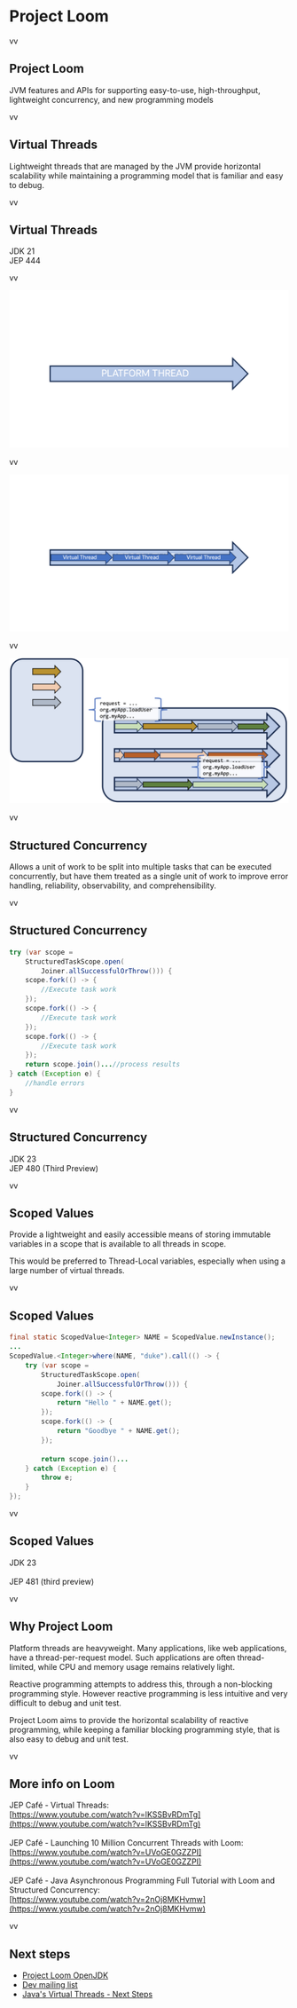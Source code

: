 # Project Loom

vv
## Project Loom

JVM features and APIs for supporting easy-to-use, high-throughput, lightweight concurrency, and new programming models

vv

## Virtual Threads

Lightweight threads that are managed by the JVM provide horizontal scalability while maintaining a programming model that is familiar and easy to debug.

vv

## Virtual Threads

JDK 21 <br/>
JEP 444

vv

![](images/virtual-threads-5.png)

vv

![](images/virtual-threads-6.png)

vv

![](images/virtual-threads-visualization.png)

vv

## Structured Concurrency

Allows a unit of work to be split into multiple tasks that can be executed concurrently, but have them treated as a single unit of work to improve error handling, reliability, observability, and comprehensibility.

vv

## Structured Concurrency

```java
try (var scope = 
	StructuredTaskScope.open(
		Joiner.allSuccessfulOrThrow())) {
	scope.fork(() -> {
		//Execute task work
	});
	scope.fork(() -> {
		//Execute task work
	});
	scope.fork(() -> {
		//Execute task work
	});
	return scope.join()...//process results
} catch (Exception e) {
	//handle errors
}

```
vv

## Structured Concurrency

JDK 23 <br/>
JEP 480 (Third Preview)

vv

## Scoped Values

Provide a lightweight and easily accessible means of storing immutable variables in a scope that is available to all threads in scope. 

This would be preferred to Thread-Local variables, especially when using a large number of virtual threads.

vv

## Scoped Values

```java
final static ScopedValue<Integer> NAME = ScopedValue.newInstance();
...
ScopedValue.<Integer>where(NAME, "duke").call(() -> {
	try (var scope = 
		StructuredTaskScope.open(
			Joiner.allSuccessfulOrThrow())) {
		scope.fork(() -> {
			return "Hello " + NAME.get();
		});
		scope.fork(() -> {
			return "Goodbye " + NAME.get();
		});

		return scope.join()...
	} catch (Exception e) {
		throw e;
	}
});
```

vv

## Scoped Values

JDK 23 <br/>
<br/>
	JEP 481 (third preview)

vv

## Why Project Loom

Platform threads are heavyweight. Many applications, like web applications, have a thread-per-request model. Such applications are often thread-limited, while CPU and memory usage remains relatively light. <br/>

Reactive programming attempts to address this, through a non-blocking programming style. However reactive programming is less intuitive and very difficult to debug and unit test.<br/>

Project Loom aims to provide the horizontal scalability of reactive programming, while keeping a familiar blocking programming style, that is also easy to debug and unit test. <br/>

vv

## More info on Loom

JEP Café - Virtual Threads: <br/>
[https://www.youtube.com/watch?v=lKSSBvRDmTg](https://www.youtube.com/watch?v=lKSSBvRDmTg)
<br/><br/>
JEP Café - Launching 10 Million Concurrent Threads with Loom:  <br/>
[https://www.youtube.com/watch?v=UVoGE0GZZPI](https://www.youtube.com/watch?v=UVoGE0GZZPI)
<br/><br/>
JEP Café - Java Asynchronous Programming Full Tutorial with Loom and Structured Concurrency:  <br/>
[https://www.youtube.com/watch?v=2nOj8MKHvmw](https://www.youtube.com/watch?v=2nOj8MKHvmw)

vv

## Next steps

* [Project Loom OpenJDK](https://openjdk.org/projects/loom/)
* [Dev mailing list](https://mail.openjdk.org/mailman/listinfo/loom-dev)
* [Java's Virtual Threads - Next Steps](https://www.youtube.com/watch?v=KBW4LbCoo6c)
